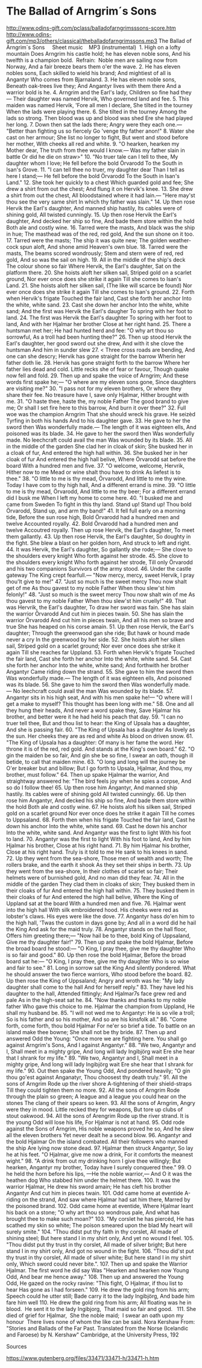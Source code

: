 # The Ballad of Arngrim´s Sons
http://www.odins-gift.com/pclass/balladofarngrimsssons-score.htm
http://www.odins-gift.com/mp3/others/classical/theballadofarngrimssons.mp3
The Ballad of Arngrim´s Sons     Sheet music    MP3 (instrumental)  1. High on a lofty mountain Does Arngrim his castle hold; he has eleven noble sons, And his twelfth is a champion bold.  Refrain:  Noble men are sailing now from Norway, And a fair breeze bears them o'er the wave. 
2. He has eleven nobles sons, Each skilled to wield his brand; And mightiest of all is Angantyr Who comes from Bjarnaland. 
3. He has eleven noble sons, Beneath oak-trees live they; And Angantyr lives with them there And a warrior bold is he. 
4. Arngrim and the Earl's lady, Children so fine had they— Their daughter was named Hervik, Who governed land and fee. 
5. This maiden was named Hervik, 'Fore all men I declare, She tilted in the tourney When the lads were playing there. 
6. She tilted in the tourney Among the lads so strong. Then blood was up and blood was shed Ere she had played her long. 
7. Down then sat the lads there; Angry were they each one.— "Better than fighting us so fiercely Go 'venge thy father anon!" 
8. Water she cast on her armour; She list no longer to fight, But went and stood before her mother, With cheeks all red and white. 
9. "O hearken, hearken my Mother dear, The truth from thee would I know.— Was my father slain in battle Or did he die on straw>" 
10. "No truer tale can I tell to thee, My daughter whom I love; He fell before the bold Örvarodd To the South in Isan's Grove. 
11. "I can tell thee no truer, my daughter dear Than I tell as here I stand;— He fell before the bold Örvarodd To the South in Isan's Land." 
12. She took her quickly to a chest Which guarded gold and fee; She drew a shirt from out the chest; And flung it on Hervik's knee. 
13. She drew a shirt from out the chest, All bloodstained where it had lain.— "Here may'st thou see the very same shirt In which thy father was slain." 
14. Up then rose Hervik the Earl's daughter, And manned ship hastily, Its cables were of shining gold, All twisted cunningly. 
15. Up then rose Hervik the Earl's daughter, And decked her ship so fine, And bade them store within the hold Both ale and costly wine. 
16. Tarred were the masts, And black was the ship in hue; The masthead was of the red, red gold, And the sun shone on it too. 
17. Tarred were the masts; The ship it was quite new; The golden weather-cock spun aloft, And shone amid Heaven's own blue. 
18. Tarred were the masts, The beams scored wondrously; Stem and stern were of red, red gold, And so was the sail on high. 
19. All in the middle of the ship's deck The colour shone so fair Where Hervik, the Earl's daughter, Sat on the platform there. 
20. She hoists aloft her silken sail, Striped gold on a scarlet ground, Nor ever once does she strike it again Till she comes to Isan's Land. 
21. She hoists aloft her silken sail, (The like will scarce be found) Nor ever once does she strike it again Till she comes to Isan's ground. 
22. Forth when Hervik's frigate Touched the fair land, Cast she forth her anchor Into the white, white sand. 
23. Cast she down her anchor Into the white, white sand; And the first was Hervik the Earl's daugher To spring with her foot to land. 
24. The first was Hervik the Earl's daughter To spring with her foot to land, And with her Hjalmar her brother Close at her right hand. 
25. There a huntsman met her; He had hunted herd and fee: "O why art thou so sorrowful, As a troll had been hunting thee?" 
26. Then up stood Hervik the Earl's daughter, her good sword out she drew, And with it she clove the huntsman And him in sunder slew 
27. < Three cross roads are bending, And one can she descry; Hervik has gone straight for the barrow Wherin her father doth lie. 
28. Hervik has gone straight forth to the barrow Where her father lies dead and cold. Little recks she of fear or favour, Though quake now fell and fold. 
29. Then up and spake the voice of Arngrim; And these words first spake he;— "O where are my eleven sons gone, Since daughters are visiting me?" 
30. "I pass not for my eleven brothers, Or where they share their fee. No treasure have I, save only Hjalmar, Hither brought with me. 
31. "O haste thee, haste the, my noble Father The good brand to give me; Or shall I set fire here to this barrow, And burn it over thee?" 
32. Full woe was the champion Arngrim That she should wreck his grave. He seizèd Tyrfing in both his hands And to his daughter gave. 
33. He gave to her the sword then Was wonderfully made.— The length of it was eighteen ells, And poisoned was its blade. 
34. He gave to her the sword then Was wonderfully made. No leechcraft could avail the man Was wounded by its blade. 
35. All in the middle of the garden She clad her in cloak of skin; She busked her in a cloak of fur, And entered the high hall within. 
36. She busked her in her cloak of fur And entered the high hall belive, Where Örvarodd sat before the board With a hundred men and five. 
37. "O welcome, welcome, Hervrik, Hither now to me Mead or wine shalt thou have to drink As liefest is to thee." 
38. "O little to me is thy mead, Örvarodd, And little to me thy wine. Today I have com to thy high hall, And a different errand is mine. 
39. "O little to me is thy mead, Örvarodd, And little to me thy beer; For a different errand did I busk me When I left my home to come here. 
40. "I busked me and came from Sweden To fight in this thy land. Stand up! Stand up! Thou bold Örvarodd, Stand up, and arm thy band!" 
41. It fell full early on a morning tide, Before the sun rose high, Bold Örvarodd had a hundred men and twelve Accounted royally. 
42. Bold Örvarodd had a hundred men and twelve Accoutred royally. Then up rose Hervik, the Earl's daughter, To meet them gallantly. 
43. Up then rose Hervik, the Earl's daughter, So doughty in the fight. She blew a blast on her golden horn, And struck to left and right. 
44. It was Hervik, the Earl's daughter, So gallantly she rode;— She clove to the shoulders every knight Who forth against her strode. 
45. She clove to the shoulders every knight Who forth against her strode, Till only Örvarodd and his two companions Survivors of the army stood. 
46. Under the castle gateway The King crept fearfull.— "Now mercy, mercy, sweet Hervik, I pray thou'lt give to me!" 
47. "Just so much is the sweet mercy Thou now shalt get of me As thou gavest to my noble Father When thou slew'st him felonly!" 
48. "Just so much is the sweet mercy Thou now shalt win of me As thou gavest to my noble Father When thou slew'st him cruelly!" 
49. That was Hervrik, the Earl's daughter, To draw her sword was fain. She has slain the warrior Örvarodd And cut him in pieces twain. 
50. She has slain the warrior Örvarodd And cut him in pieces twain, And all his men so brave and true She has heaped on his corse amain. 
51. Up then rose Hervik, the Earl's daughter; Through the greenwood gan she ride; But hawk or hound made never a cry In the greenwood by her side. 
52. She hoists aloft her silken sail, Striped gold on a scarlet ground; Nor ever once does she strike it again Till she reaches far Uppland. 
53. Forth when Hervik's frigate Touched the fair land, Cast she forth her anchor Into the white, white sand. 
54. Cast she forth her anchor Into the white, white sand; And forthwith her brother Angantyr Came riding down the strand. 
55. She gave to him the sword then Was wonderfully made.— The length of it was eighteen ells, And poisoned was its blade. 
56. She gave to him the sword then Was wonderfully made.— No leechcraft could avail the man Was wounded by its blade. 
57. Angantyr sits in his high seat, And with his men spake he!— "O where will I get a make to myself? This thought has been long with me." 
58. One and all they hung their heads, And never a word spake they, Save Hjalmar his brother, and better were it he had held his peach that day. 
59. "I can no truer tell thee, But and thou list to hear: the King of Upsala has a daughter, And she is passing fair. 
60. "The King of Upsala has a daughter As lovely as the sun. Her cheeks they are as red and white As blood on driven snow. 
61. "The King of Upsala has a daughter: Of many is her fame the word. Her throne it is of the red, red gold. And stands at the King's own board." 
62. "O gin the maiden be so fair, And gin she be so fine, I swear an oath, though ill betide, to call that maiden mine. 
63. "O long and long will the journey be O'er breaker but and billow; But I go forth to Upsala, Hjalmar, And thou, my brother, must follow." 
64. Then up spake Hjalmar the warrior, And straightway answered he: "The bird feels joy when he spies a corpse, And so do I follow thee! 
65. Up then rose him Angantyr, And manned ship hastily. Its cables were of shining gold All twisted cunningly. 
66. Up then rose him Angantyr, And decked his ship so fine, And bade them store within the hold Both ale and costly wine. 
67. He hoists aloft his silken sail, Striped gold on a scarlet ground Nor ever once does he strike it again Till he comes to Uppsaland. 
68. Forth then when his frigate Touched the fair land, Cast he down his anchor Into the white, white sand. 
69. Cast he down his anchor Into the white, white sand. And Angantyr was the first to light With his foot to land. 
70. Angantyr was the first to light With his foot to land, And by him Hjalmar his brother, Close at his right hand. 
71. By him Hjalmar his brother, Close at his right hand. Truly is it told to me He sank to his knees in sand. 
72. Up they went from the sea-shore, Those men of wealth and worth; The rollers brake, and the earth it shook As they set their ships in berth. 
73. Up they went from the sea-shore, In their clothes of scarlet so fair; Their helmets were of burnished gold, And no man did they fear. 
74. All in the middle of the garden They clad them in cloaks of skin; They busked them in their cloaks of fur And entered the high hall within. 
75. They busked them in their cloaks of fur And entered the high hall belive, Where the King of Uppland sat at the board With a hundred men and five. 
76. Hjalmar went into the high hall With silk embroidered hood. His cheeks were red as lobster's claws. His eyes were like the dove. 
77. Angantyr hass do'en him to the high hall, 'Twas the custom in days gone by; And all in a word did he hail the King And ask for the maid truly. 
78. Angantyr stands on the hall floor, Offers him greeting there;— "Now hail be to thee, bold King of Uppsaland, Give me thy daughter fair!" 
79. Then up and spake the bold Hjalmar, Before the broad board he stood:— "O King, I pray thee, give me thy daughter Who is so fair and good." 
80. Up then rose the bold Hjalmar, Before the broad board sat he:— "O King, I pray thee, give me thy daughter Who is so wise and fair to see." 
81. Long in sorrow sat the King And silently pondered. What he should answer the two fierce warriors, Who stood before the board. 
82. Up then rose the King of Uppsaland; Angry and wroth was he: "My lady daughter shall come to the hall And for herself reply." 
83. They have led his daughter to the hall, Attended fittingly; And Hjalmar7s face grew red and pale As in the high-seat sat he. 
84. "Now thanks and thanks to my noble father Who gave this choice to me. Hjalmar the champion from Uppland, He shall my husband be. 
85. "I will not wed me to Angantyr: He is so vile a troll; So is his father and so his mother, And so are his kinsfolk all." 
86. "Come forth, come forth, thou bold Hjalmar For ne'er so brief a tide. To battle on an island make thee bowne; She shall not be thy bride. 
87. Then up and answered Odd the Young: "Once more we are fighting here. You shall go against Arngrim's Sons, And I against Angantyr." 
88. "We two, Angantyr and I, Shall meet in a mighty gripe, And long will lady Ingibjörg wait Ere she hear that I shrank for my life." 
89. "We two, Angantyr and I, Shall meet in a mighty gripe, And long will lady Ingibjörg wait Ere she hear that I shrank for my life." 
90. Out then spake the Young Odd, And pondered heavily; "O gin thou go'est against Anganatyr, Thou choosest thy death truly." 
91. All the sons of Arngrim Rode up the river shore A-tightening of their shield-straps Till they could tighten them no more. 
92. All the sons of Arngrim Rode through the plain so green; A league and a league you could hear on the stones The clang of their spears so keen. 
93. All the sons of Arngrim, Angry were they in mood. Little recked they for weapons, But tore up clubs of stout oakwood. 
94. All the sons of Arengrim Rode up the river strand. It is the young Odd will lose his life, For Hjalmar is not at hand. 
95. Odd rode against the Sons of Arngrim, His noble weapons proved he so, And he slew all the eleven brothers Yet never dealt he a second blow. 
96. Angantyr and the bold Hjalmar On the island combated. All their followers who manned the ship Are lying now stone dead. 
97. Hjalmar then struck Angantyr, So lay he at his feet. "O Hjalmar, give me now a drink, For it comforts the meanest wight." 
98. "A drink from out my drinking horn I give thee willingly; But hearken, Angantyr my brother, Today have I surely conquered thee." 
99. O he held the horn before his lips, —He the noble warrior,— And O it was the heathen dog Who stabbed him under the helmet there. 
100. It was the warrior Hjalmar, He drew his sword amain; He has cleft his brother Angantyr And cut him in pieces twain. 
101. Odd came home at eventide A-riding on the strand, And saw where Hjalmar had sat him there, Marred by the poisoned brand. 
102. Odd came home at eventide, Where Hjalmar leant his back on a stone; "O why art thou so wondrous pale, And what has brought thee to make such moan?" 
103. "My corslet he has piercéd, He has scathed my skin so white; The poison smeared upon the blad My heart will surely smite." 
104. "Thou didst put thy faith in thy corslet, All made of shining steel; But here stand I in my shirt only, And yet no wound I feel. 
105. "Thou didst put thy trust in thy corslet, All made of silver bright; But here stand I in my shirt only, And got no wound in the fight. 
106. "Thou did'st put thy trust in thy corslet, All made of silver white; But here stand I in my shirt only, Which sword could never bite.". 
107. Then up and spake the Warrior Hjalmar. The first word he did say Was "Hearken and hearken now Young Odd, And bear me hence away." 
108. Then up and answered the Young Odd, He gazed on the rocky ravine: "This fight, O Hjalmar, if thou list to hear Has gone as I had forseen." 
109. He drew the gold ring from his arm; Speech could he utter still; Bade carry it to the lady Ingibjörg, And bade him fare him well 
110. He drew the gold ring from his arm; All floating was he in blood.  He sent it to the lady Ingibjorg,  That maid so fair and good.   111. She died of grief for Hjalmar,  She the noble maid;  I swear an oath upon my honour  There lives none of whom the like can be said. 
Nora Kershaw From: "Stories and Ballads of the Far Past. Translated from the Norse (Icelandic and Faroese) by N. Kershaw" Cambridge, at the University Press, 192





Sources


https://www.gutenberg.org/files/33471/33471-h/33471-h.htm